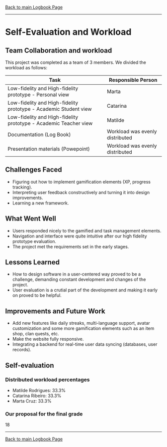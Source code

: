 [Back to main Logbook Page](../hci_logbook.md)

---

# Self-Evaluation and Workload

## Team Collaboration and workload

This project was completed as a team of 3 members. We divided the workload as follows:

| Task                        | Responsible Person | 
|-----------------------------|--------------------|
| Low-fidelity and High-fidelity prototype - Personal view      | Marta              |       |
| Low-fidelity and High-fidelity prototype - Academic Student view   | Catarina           |
| Low-fidelity and High-fidelity prototype - Academic Teacher view   | Matilde               |
| Documentation (Log Book)               | Workload was evenly distributed           | 
| Presentation materials (Powepoint)               | Workload was evenly distributed           | 



## Challenges Faced
- Figuring out how to implement gamification elements (XP, progress tracking).
- Interpreting user feedback constructively and turning it into design improvements.
- Learning a new framework.

## What Went Well

- Users responded nicely to the gamified and task management elements.
- Navigation and interface were quite intuitive after our high fidelity prototype evaluation.
- The project met the requirements set in the early stages.

## Lessons Learned

- How to design software in a user-centered way proved to be a challenge, demanding constant development and changes of the project.
- User evaluation is a crutial part of the development and making it early on proved to be helpful.


## Improvements and Future Work

- Add new features like daily streaks, multi-language support, avatar customization and some more gamification elements such as an item shop, clan quests, etc.
- Make the website fully responsive.
- Integrating a backend for real-time user data syncing (databases, user records).

## Self-evaluation
### Distributed workload percentages
- Matilde Rodrigues: 33.3%
- Catarina Ribeiro: 33.3%
- Marta Cruz: 33.3%

### Our proposal for the final grade
18

---

[Back to main Logbook Page](../hci_logbook.md)
